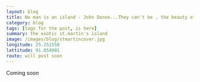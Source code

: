 ```yaml
---
layout: blog
title: No man is an island - John Donne...They can't be , the beauty of st.martin sets very high standards .
category: blog
tags: [tags for the post, is here]  
summary: the exotic st.martin's island
image: /images/blog/stmartincover.jpg
longitude: 25.251558
lattitude: 91.054001
route: will post soon
---
```



Coming soon
